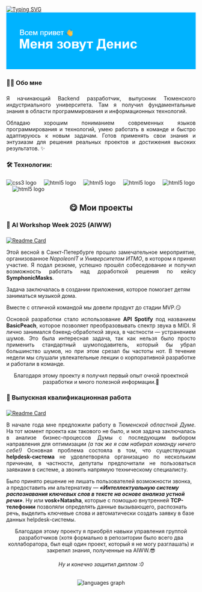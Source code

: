[![Typing SVG](https://readme-typing-svg.herokuapp.com?font=Fira+Code&pause=1000&width=435&lines=vibe+of+a+beginner+developer)](https://git.io/typing-svg)
<img src="header.png" alt="альтернативный текст">

###

<h3 align="left">👩‍💻  Обо мне</h3>

###

<p align="Justify">Я начинающий Backend разработчик, выпускник Тюменского индустриального университета. Там я получил фундаментальные знания в области программирования и информационных технологий.</p>
<p align="Justify">Обладаю хорошим пониманием современных языков программирования и технологий, умею работать в команде и быстро адаптируюсь к новым задачам. Готов применять свои знания и энтузиазм для решения реальных проектов и достижения высоких результатов. ✨</p>

###

<h3 align="left">🛠 Технологии:</h3>

###

<div align="left">
  <img src="https://cdn.jsdelivr.net/gh/devicons/devicon@latest/icons/csharp/csharp-original.svg" height="40" alt="css3 logo"  />
  <img width="12" />
  <img src="https://cdn.jsdelivr.net/gh/devicons/devicon@latest/icons/python/python-original.svg" height="40" alt="html5 logo"  />
  <img width="12" />
  <img src="https://cdn.jsdelivr.net/gh/devicons/devicon@latest/icons/mysql/mysql-plain-wordmark.svg" height="40" alt="html5 logo"  />
  <img width="12" />
  <img src="https://cdn.jsdelivr.net/gh/devicons/devicon@latest/icons/postgresql/postgresql-original.svg" height="40" alt="html5 logo"  />
  <img width="12" />
  <img src="https://cdn.jsdelivr.net/gh/devicons/devicon@latest/icons/html5/html5-plain.svg" height="40" alt="html5 logo"  />
  <img width="12" />
  <img src="https://cdn.jsdelivr.net/gh/devicons/devicon@latest/icons/microsoftsqlserver/microsoftsqlserver-plain-wordmark.svg" height="40" alt="html5 logo"  />
  <img width="12" />
</div>

###

<h2 align="center">😋 Мои проекты</h2>

###

<h3 align="left">💛 AI Workshop Week 2025 (AIWW)</h3>

###

[![Readme Card](https://github-readme-stats.vercel.app/api/pin/?username=SymphonicMasks&repo=ai-workshop)](https://github.com/SymphonicMasks/ai-workshop)
<p align="Justify">Этой весной в Санкт-Петербурге прошло замечательное мероприятие, организованное <i>NapoleonIT</i> и <i>Университетом ИТМО</i>, в котором я принял участие. Я подал резюме, успешно прошёл собеседование и получил возможность работать над доработкой решения по кейсу <b>SymphonicMasks</b>. </p>

<p>Задача заключалась в создании приложения, которое помогает детям заниматься музыкой дома.</p>
<p>Вместе с отличной командой мы довели продукт до стадии MVP.😏</p>

<p align="justify">
Основой разработки стало использование <b>API Spotify</b> под названием <b>BasicPeach</b>, которое позволяет преобразовывать спектр звука в MIDI. Я лично занимался бэкенд-обработкой звука, в частности — устранением шумов. Это была интересная задача, так как нельзя было просто применить стандартный шумоподавитель, который бы убрал большинство шумов, но при этом срезал бы частоты нот. В течение недели мы слушали увлекательные лекции о корпоративной разработке и работали в команде. </p>
<p align="center">Благодаря этому проекту я получил первый опыт очной проектной разработки и много полезной информации.💪</p>

###

<h3 align="left">🌟 Выпускная квалификационная работа</h3>

###

[![Readme Card](https://github-readme-stats.vercel.app/api/pin/?username=PTL2601&repo=VCR)](https://github.com/PTL2601/VCR)
<p align="Justify"> В начале года мне предложили работу в <i>Тюменской областной Думе</i>. На тот момент проекта как такового не было, и моя задача заключалась в анализе бизнес-процессов Думы с последующим выбором направления для оптимизации <i>(а так же я сам набирал команду ничего себе!)</i> Основная проблема состояла в том, что существующая <b>helpdesk-система</b> не удовлетворяла организацию по нескольким причинам, в частности, депутаты предпочитали не пользоваться заявками в системе, а звонить напрямую техническому специалисту.

Было принято решение не лишать пользователей возможности звонка, а предоставить им альтернативу — <i><b>«Интеллектуальную систему распознавания ключевых слов в тексте на основе анализа устной речи»</i></b>. Ну или <b>vosk+Natasha</b>, которые с помощью внутренней <b>TCP-телефонии</b> позволяли определять данные вызывающего, распознать речь, выделить ключевые слова и автоматически создать заявку в базе данных helpdesk-системы.
</p>
<p align="center">Благодаря этому проекту я приобрёл навыки управления группой разработчиков (хотя формально в репозитории было всего два коллаборатора, был ещё один проект, который я не могу разглашать) и закрепил знания, полученные на AIWW.😎</p>
<h6 align="center">Ну и конечно защитил диплом :0</h6>

###

<div align="center">
  <img src="https://github-readme-stats.vercel.app/api/top-langs?username=PTL2601&locale=en&hide_title=false&layout=compact&card_width=320&langs_count=5&theme=dracula&hide_border=false&order=2" height="150" alt="languages graph"  />
</div>

###
